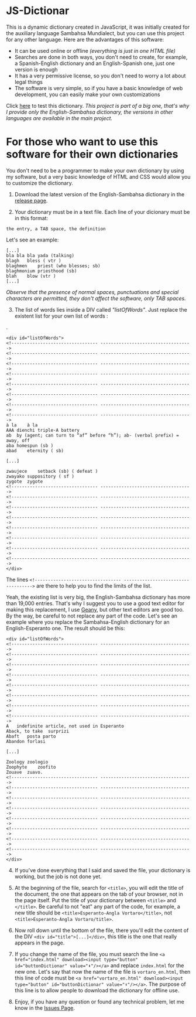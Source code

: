 # JS-Dictionar

This is a dynamic dictionary created in JavaScript, it was initially created for the auxiliary language Sambahsa Mundialect, but you can use this project for any other language. Here are the advantages of this software:
* It can be used online or offline _(everything is just in one HTML file)_
* Searches are done in both ways, you don't need to create, for example, a Spanish-English dictionary and an English-Spanish one, just one version is enough
* It has a very permissive license, so you don't need to worry a lot about legal things
* The software is very simple, so if you have a basic knowledge of web development, you can easily make your own customizations

Click [here](https://hmslima.github.io/JS-Dictionar/) to test this dictionary. _This project is part of a big one, that's why I provide only the English-Sambahsa dictionary, the versions in other languages are available in the main project._

# For those who want to use this software for their own dictionaries

You don't need to be a programmer to make your own dictionary by using my software, but a very basic knowledge of HTML and CSS would allow you to customize the dictionary.

1. Download the latest version of the English-Sambahsa dictionary in the [release page](https://github.com/hmslima/JS-Dictionar/releases).

2. Your dictionary must be in a text file. Each line of your dicionary must be in this format:

`the entry, a TAB space, the definition`

Let's see an example: 

    [...]
    bla bla bla	yada (talking)    
    blagh	bless ( vtr )    
    blaghmen	priest (who blesses; sb)    
    blaghmonium	priesthood (sb)    
    blah	blow (vtr )
    [...]

_Observe that the presence of normal spaces, punctuations and special characters are permitted, they don't affect the software, only TAB spaces._

3. The list of words lies inside a DIV called _"listOfWords"_. Just replace the existent list for your own list of words
:

.

    <div id="listOfWords">
    <!--------------------------------- ----------------------------------->
    <!--------------------------------- ----------------------------------->
    <!--------------------------------- ----------------------------------->
    <!--------------------------------- ----------------------------------->
    <!--------------------------------- ----------------------------------->
    <!--------------------------------- ----------------------------------->
    <!--------------------------------- ----------------------------------->
    <!--------------------------------- ----------------------------------->
    à la	à la 
    AAA dienchi	triple-A battery   
    ab	by (agent; can turn to “af” before “h”); ab- (verbal prefix) = away, off 
    aba	homespun (sb ) 
    abad	eternity ( sb) 
    
    [...]
      
    zwaujece	setback (sb) ( defeat ) 
    zwayako	suppository ( sf ) 
    zygote	zygote
    <!--------------------------------- ----------------------------------->
    <!--------------------------------- ----------------------------------->
    <!--------------------------------- ----------------------------------->
    <!--------------------------------- ----------------------------------->
    <!--------------------------------- ----------------------------------->
    <!--------------------------------- ----------------------------------->
    <!--------------------------------- ----------------------------------->
    <!--------------------------------- ----------------------------------->
    </div>


The lines `<!--------------------------------- ----------------------------------->` are there to help you to find the limits of the list.

Yeah, the existing list is very big, the English-Sambahsa dictionary has more than 19,000 entries. That's why I suggest you to use a good text editor for making this replacement, I use [Geany](https://www.geany.org/), but other text editors are good too. By the way, be careful to not replace any part of the code. Let's see an example where you replace the Sambahsa-English dictionary for an English-Esperanto one. The result should be this:

    <div id="listOfWords">
    <!--------------------------------- ----------------------------------->
    <!--------------------------------- ----------------------------------->
    <!--------------------------------- ----------------------------------->
    <!--------------------------------- ----------------------------------->
    <!--------------------------------- ----------------------------------->
    <!--------------------------------- ----------------------------------->
    <!--------------------------------- ----------------------------------->
    <!--------------------------------- ----------------------------------->
    A	indefinite article, not used in Esperanto
    Aback, to take	surprizi
    Abaft	posta parto
    Abandon	forlasi
    
    [...]
      
    Zoology	zoologio
    Zoophyte	zoofito
    Zouave	zuavo.
    <!--------------------------------- ----------------------------------->
    <!--------------------------------- ----------------------------------->
    <!--------------------------------- ----------------------------------->
    <!--------------------------------- ----------------------------------->
    <!--------------------------------- ----------------------------------->
    <!--------------------------------- ----------------------------------->
    <!--------------------------------- ----------------------------------->
    <!--------------------------------- ----------------------------------->
    </div>

4. If you've done everything that I said and saved the file, your dictionary is working, but the job is not done yet.

5. At the beginning of the file, search for `<title>`, you will edit the title of the document, the one that appears on the tab of your browser, not in the page itself. Put the title of your dictionary between `<title>` and `</title>`. Be careful to not "eat" any part of the code, for example, a new title should be `<title>Esperanto-Angla Vortaro</title>`, not `<title>Esperanto-Angla Vortaro/title>`.

6. Now roll down until the bottom of the file, there you'll edit the content of the DIV `<div id="title">[...]</div>`, this title is the one that really appears in the page.

7. If you change the name of the file, you must search the line `<a href="index.html" download><input type="button" id="buttonDictionar" value="⬇"/></a>` and replace `index.html` for the new one. Let's say that now the name of the file is `vortaro_en.html`, then this line of code must be `<a href="vortaro_en.html" download><input type="button" id="buttonDictionar" value="⬇"/></a>`. The purpose of this line is to allow people to download the dictionary for offline use.

8. Enjoy, if you have any question or found any technical problem, let me know in the [Issues Page](https://github.com/hmslima/JS-Dictionar/issues).
